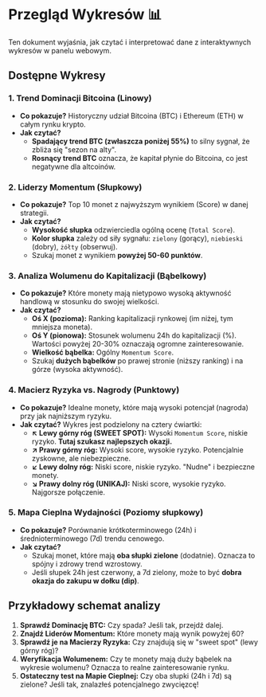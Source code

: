 # Przegląd Wykresów 📊

Ten dokument wyjaśnia, jak czytać i interpretować dane z interaktywnych wykresów w panelu webowym.

## Dostępne Wykresy

### 1. Trend Dominacji Bitcoina (Linowy)

- **Co pokazuje?** Historyczny udział Bitcoina (BTC) i Ethereum (ETH) w całym rynku krypto.
- **Jak czytać?**
  - **Spadający trend BTC (zwłaszcza poniżej 55%)** to silny sygnał, że zbliża się "sezon na alty".
  - **Rosnący trend BTC** oznacza, że kapitał płynie do Bitcoina, co jest negatywne dla altcoinów.

### 2. Liderzy Momentum (Słupkowy)

- **Co pokazuje?** Top 10 monet z najwyższym wynikiem (Score) w danej strategii.
- **Jak czytać?**
  - **Wysokość słupka** odzwierciedla ogólną ocenę (`Total Score`).
  - **Kolor słupka** zależy od siły sygnału: `zielony` (gorący), `niebieski` (dobry), `żółty` (obserwuj).
  - Szukaj monet z wynikiem **powyżej 50-60 punktów**.

### 3. Analiza Wolumenu do Kapitalizacji (Bąbelkowy)

- **Co pokazuje?** Które monety mają nietypowo wysoką aktywność handlową w stosunku do swojej wielkości.
- **Jak czytać?**
  - **Oś X (pozioma):** Ranking kapitalizacji rynkowej (im niżej, tym mniejsza moneta).
  - **Oś Y (pionowa):** Stosunek wolumenu 24h do kapitalizacji (%). Wartości powyżej 20-30% oznaczają ogromne zainteresowanie.
  - **Wielkość bąbelka:** Ogólny `Momentum Score`.
  - Szukaj **dużych bąbelków** po prawej stronie (niższy ranking) i na górze (wysoka aktywność).

### 4. Macierz Ryzyka vs. Nagrody (Punktowy)

- **Co pokazuje?** Idealne monety, które mają wysoki potencjał (nagroda) przy jak najniższym ryzyku.
- **Jak czytać?** Wykres jest podzielony na cztery ćwiartki:
  - **↖️ Lewy górny róg (SWEET SPOT):** Wysoki `Momentum Score`, niskie ryzyko. **Tutaj szukasz najlepszych okazji.**
  - **↗️ Prawy górny róg:** Wysoki score, wysokie ryzyko. Potencjalnie zyskowne, ale niebezpieczne.
  - **↙️ Lewy dolny róg:** Niski score, niskie ryzyko. "Nudne" i bezpieczne monety.
  - **↘️ Prawy dolny róg (UNIKAJ):** Niski score, wysokie ryzyko. Najgorsze połączenie.

### 5. Mapa Cieplna Wydajności (Poziomy słupkowy)

- **Co pokazuje?** Porównanie krótkoterminowego (24h) i średnioterminowego (7d) trendu cenowego.
- **Jak czytać?**
  - Szukaj monet, które mają **oba słupki zielone** (dodatnie). Oznacza to spójny i zdrowy trend wzrostowy.
  - Jeśli słupek 24h jest czerwony, a 7d zielony, może to być **dobra okazja do zakupu w dołku (dip)**.

## Przykładowy schemat analizy

1.  **Sprawdź Dominację BTC:** Czy spada? Jeśli tak, przejdź dalej.
2.  **Znajdź Liderów Momentum:** Które monety mają wynik powyżej 60?
3.  **Sprawdź je na Macierzy Ryzyka:** Czy znajdują się w "sweet spot" (lewy górny róg)?
4.  **Weryfikacja Wolumenem:** Czy te monety mają duży bąbelek na wykresie wolumenu? Oznacza to realne zainteresowanie rynku.
5.  **Ostateczny test na Mapie Cieplnej:** Czy oba słupki (24h i 7d) są zielone? Jeśli tak, znalazłeś potencjalnego zwycięzcę!
